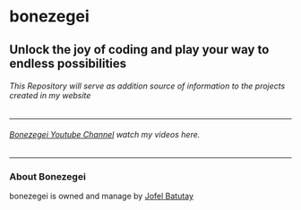 # bonezegei
## Unlock the joy of coding and play your way to endless possibilities

###### This Repository will serve as addition source of information to the projects created in my website

***
###### [Bonezegei Youtube Channel](https://youtube.com/channel/UCZRRuP-U0oWVoQA5-WmQbtA) watch my videos here.
***
### About Bonezegei
bonezegei is owned and manage by [Jofel Batutay](https://www.linkedin.com/in/jofel-batutay-63737415b/)

